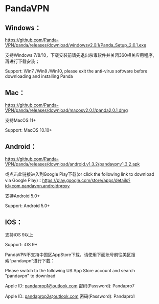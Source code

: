 # PandaVPN 

## Windows：

https://github.com/Panda-VPN/panda/releases/download/windowsv2.0.1/Panda_Setup_2.0.1.exe
 
支持Windows 7/8/10，下载安装前请先退出杀毒软件并关闭360相关应用程序，再进行下载安装；

Support: Win7 /Win8 /Win10, please exit the anti-virus software before downloading and installing Panda

## Mac：

https://github.com/Panda-VPN/panda/releases/download/macosv2.0.1/panda2.0.1.dmg

支持MacOS 11+

Support: MacOS 10.10+

## Android：

https://github.com/Panda-VPN/panda/releases/download/android.v1.3.2/pandavpnv1.3.2.apk

或点击此链接进入到Google Play下载(or click the following link to download via Google Play)：https://play.google.com/store/apps/details?id=com.pandavpn.androidproxy

支持Android 5.0+

Support: Android 5.0+

## IOS：

支持iOS 9以上

Support: iOS 9+

PandaVPN不支持中国区AppStore下载，请使用下面账号前往美区搜索“pandavpn”进行下载：

Please switch to the following US App Store account and search "pandavpn" to download

Apple ID: pandaprop1@outlook.com 密码(Password): Pandapro7

Apple ID: pandaprop2@outlook.com 密码(Password): Pandapro1


